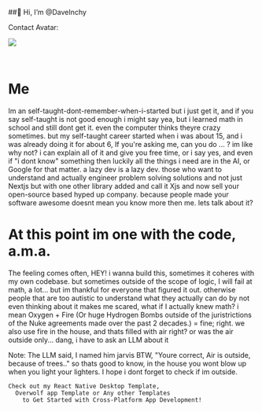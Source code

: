 ##👋 Hi, I’m @DaveInchy

Contact Avatar:

[<img src="https://avatars.githubusercontent.com/u/10596398?v=4&size=200" type="image/png"></img>](https://discord.gg/YvNSBafB8h)

<br>

# Me
Im an self-taught-dont-remember-when-i-started but i just get it,
and if you say self-taught is not good enough i might say yea, but i learned math in school and still dont get it. even the computer thinks theyre crazy sometimes.
but my self-taught career started when i was about 15, and i was already doing it for about 6, If you're asking me, can you do ... ? im like why not? i can explain all of it and give you free time, or i say yes, and even if "i dont know" something then luckily all the things i need are in the AI, or Google for that matter. a lazy dev is a lazy dev. those who want to understand and actually engineer problem solving solutions and not just Nextjs but with one other library added and call it Xjs and now sell your open-source based hyped up company. because people made your software awesome doesnt mean you know more then me. lets talk about it?

# At this point im one with the code, a.m.a.
The feeling comes often, HEY! i wanna build this, sometimes it coheres with my own codebase. but sometimes outside of the scope of logic, I will fail at math, a lot... but im thankful for everyone that figured it out. otherwise people that are too autistic to understand what they actually can do by not even thinking about it makes me scared, what if I actually knew math? i mean Oxygen + Fire (Or huge Hydrogen Bombs outside of the juristrictions of the Nuke agreements made over the past 2 decades.) = fine; right. we also use fire in the house, and thats filled with air right? or was the air outside only... dang, i have to ask an LLM about it

Note: The LLM said, I named him jarvis BTW, "Youre correct, Air is outside, because of trees.." so thats good to know, in the house you wont blow up when you light your lighters. I hope i dont forget to check if im outside.

```
Check out my React Native Desktop Template, 
  Overwolf app Template or Any other Templates
    to Get Started with Cross-Platform App Development!
```

